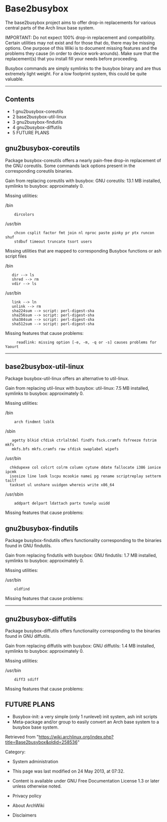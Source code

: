 Base2busybox
============

  
 The base2busybox project aims to offer drop-in replacements for various
central parts of the Arch linux base system.

IMPORTANT: Do not expect 100% drop-in replacement and compatibility.
Certain utilities may not exist and for those that do, there may be
missing options. One purpose of this Wiki is to document missing
features and the problems they cause (in order to device work-arounds).
Make sure that the replacement(s) that you install fill your needs
before proceeding.

Busybox commands are simply symlinks to the busybox binary and are thus
extremely light weight. For a low footprint system, this could be quite
valuable.

  

* * * * *

Contents
--------

-   1 gnu2busybox-coreutils
-   2 base2busybox-util-linux
-   3 gnu2busybox-findutils
-   4 gnu2busybox-diffutils
-   5 FUTURE PLANS

gnu2busybox-coreutils
---------------------

Package busybox-coreutils offers a nearly pain-free drop-in replacement
of the GNU coreutils. Some commands lack options present in the
corresponding coreutils binaries.

Gain from replacing coreutils with busybox: GNU coreutils: 13.1 MB
installed, symlinks to busybox: approximately 0.

Missing utilities:

/bin

        dircolors

/usr/bin

        chcon csplit factor fmt join nl nproc paste pinky pr ptx runcon shuf
        stdbuf timeout truncate tsort users

Missing utilities that are mapped to corresponding Busybox functions or
ash script files

/bin

       dir --> ls
       shred --> rm
       vdir --> ls

/usr/bin

       link --> ln
       unlink --> rm
       sha224sum --> script: perl-digest-sha
       sha256sum --> script: perl-digest-sha
       sha384sum --> script: perl-digest-sha
       sha512sum --> script: perl-digest-sha

Missing features that cause problems:

         readlink: missing option [-e, -m, -q or -s] causes problems for Yaourt
        

* * * * *

base2busybox-util-linux
-----------------------

Package busybox-util-linux offers an alternative to util-linux.

Gain from replacing util-linux with busybox: util-linux: 7.5 MB
installed, symlinks to busybox: approximately 0.

Missing utilities:

/bin

        arch findmnt lsblk

/sbin

       agetty blkid cfdisk ctrlaltdel findfs fsck.cramfs fsfreeze fstrim mkfs
       mkfs.bfs mkfs.cramfs raw sfdisk swaplabel wipefs

/usr/bin

      chkdupexe col colcrt colrm column cytune ddate fallocate i386 ionice ipcmk
      isosize line look lscpu mcookie namei pg rename scriptreplay setterm tailf
      taskset ul unshare uuidgen whereis write x86_64

/usr/sbin

        addpart delpart ldattach partx tunelp uuidd

Missing features that cause problems:

gnu2busybox-findutils
---------------------

Package busybox-findutils offers functionality corresponding to the
binaries found in GNU findutils.

Gain from replacing findutils with busybox: GNU findutils: 1.7 MB
installed, symlinks to busybox: approximately 0.

Missing utilities:

/usr/bin

        oldfind

Missing features that cause problems:

* * * * *

gnu2busybox-diffutils
---------------------

Package busybox-diffutils offers functionality corresponding to the
binaries found in GNU diffutils.

Gain from replacing diffutils with busybox: GNU diffutils: 1.4 MB
installed, symlinks to busybox: approximately 0.

Missing utilities:

/usr/bin

        diff3 sdiff

Missing features that cause problems:

FUTURE PLANS
------------

-   Busybox-init: a very simple (only 1 runlevel) init system, ash init
    scripts
-   Meta-package and/or group to easily convert an Arch base system to a
    busybox base system.

Retrieved from
"https://wiki.archlinux.org/index.php?title=Base2busybox&oldid=258536"

Category:

-   System administration

-   This page was last modified on 24 May 2013, at 07:32.
-   Content is available under GNU Free Documentation License 1.3 or
    later unless otherwise noted.
-   Privacy policy
-   About ArchWiki
-   Disclaimers
